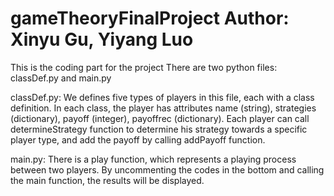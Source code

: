# gameTheoryFinalProject Author: Xinyu Gu, Yiyang Luo
This is the coding part for the project
There are two python files: classDef.py and main.py

classDef.py:
  We defines five types of players in this file, each with a class definition.
  In each class, the player has attributes 
    name (string), 
    strategies (dictionary), 
    payoff (integer),
    payoffrec (dictionary).
  Each player can call determineStrategy function to determine his strategy towards a specific player type, 
  and add the payoff by calling addPayoff function.
  
main.py:
  There is a play function, which represents a playing process between two players.
  By uncommenting the codes in the bottom and calling the main function, the results will be displayed.
